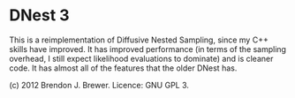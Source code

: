 DNest 3
==========

This is a reimplementation of Diffusive Nested Sampling, since my C++ skills
have improved. It has improved performance (in terms of the sampling overhead, 
I still expect likelihood evaluations to dominate) and is cleaner code.
It has almost all of the features that the older DNest has.

(c) 2012 Brendon J. Brewer. Licence: GNU GPL 3.


